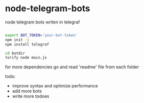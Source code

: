 # node-telegram-bots

node telegram bots writen in telegraf
```bash

export BOT_TOKEN='your-bot-token'
npm init -y
npm install telegraf

cd botdir
torify node main.js
```

for more dependencies go and read 'readme' file from each folder

todo:
  - improve syntax and optimize performance
  - add more bots
  - write more todoes
